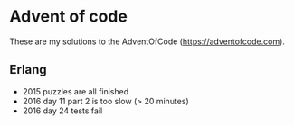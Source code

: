 # Advent of code

These are my solutions to the AdventOfCode (https://adventofcode.com).

## Erlang

* 2015 puzzles are all finished
* 2016 day 11 part 2 is too slow (> 20 minutes)
* 2016 day 24 tests fail
